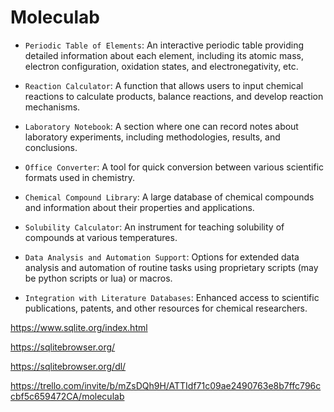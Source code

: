 # Moleculab

- `Periodic Table of Elements`: An interactive periodic table providing detailed information about each element, including its atomic mass, electron configuration, oxidation states, and electronegativity, etc.

- `Reaction Calculator`: A function that allows users to input chemical reactions to calculate products, balance reactions, and develop reaction mechanisms.

- `Laboratory Notebook`: A section where one can record notes about laboratory experiments, including methodologies, results, and conclusions.

- `Office Converter`: A tool for quick conversion between various scientific formats used in chemistry.

- `Chemical Compound Library`: A large database of chemical compounds and information about their properties and applications.

- `Solubility Calculator`: An instrument for teaching solubility of compounds at various temperatures.

- `Data Analysis and Automation Support`: Options for extended data analysis and automation of routine tasks using proprietary scripts (may be python scripts or lua) or macros.

- `Integration with Literature Databases`: Enhanced access to scientific publications, patents, and other resources for chemical researchers.

https://www.sqlite.org/index.html

https://sqlitebrowser.org/

https://sqlitebrowser.org/dl/

https://trello.com/invite/b/mZsDQh9H/ATTIdf71c09ae2490763e8b7ffc796ccbf5c659472CA/moleculab
